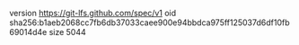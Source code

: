 version https://git-lfs.github.com/spec/v1
oid sha256:b1aeb2068cc7fb6db37033caee900e94bbdca975ff125037d6df10fb69014d4e
size 5044
